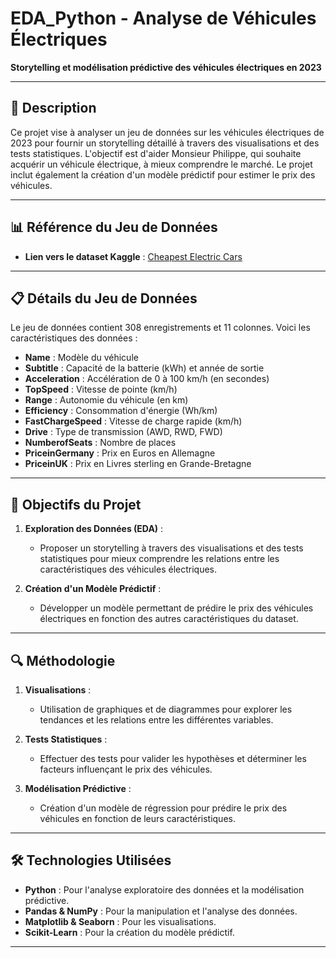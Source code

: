 # EDA_Python - Analyse de Véhicules Électriques

**Storytelling et modélisation prédictive des véhicules électriques en 2023**

---

## 🚗 **Description**

Ce projet vise à analyser un jeu de données sur les véhicules électriques de 2023 pour fournir un storytelling détaillé à travers des visualisations et des tests statistiques. L'objectif est d'aider Monsieur Philippe, qui souhaite acquérir un véhicule électrique, à mieux comprendre le marché. Le projet inclut également la création d'un modèle prédictif pour estimer le prix des véhicules.

---

## 📊 **Référence du Jeu de Données**

- **Lien vers le dataset Kaggle** : [Cheapest Electric Cars](https://www.kaggle.com/datasets/kkhandekar/cheapest-electric-cars)

---

## 📋 **Détails du Jeu de Données**

Le jeu de données contient 308 enregistrements et 11 colonnes. Voici les caractéristiques des données :

- **Name** : Modèle du véhicule
- **Subtitle** : Capacité de la batterie (kWh) et année de sortie
- **Acceleration** : Accélération de 0 à 100 km/h (en secondes)
- **TopSpeed** : Vitesse de pointe (km/h)
- **Range** : Autonomie du véhicule (en km)
- **Efficiency** : Consommation d'énergie (Wh/km)
- **FastChargeSpeed** : Vitesse de charge rapide (km/h)
- **Drive** : Type de transmission (AWD, RWD, FWD)
- **NumberofSeats** : Nombre de places
- **PriceinGermany** : Prix en Euros en Allemagne
- **PriceinUK** : Prix en Livres sterling en Grande-Bretagne

---

## 🎯 **Objectifs du Projet**

1. **Exploration des Données (EDA)** :
   - Proposer un storytelling à travers des visualisations et des tests statistiques pour mieux comprendre les relations entre les caractéristiques des véhicules électriques.

2. **Création d'un Modèle Prédictif** :
   - Développer un modèle permettant de prédire le prix des véhicules électriques en fonction des autres caractéristiques du dataset.

---

## 🔍 **Méthodologie**

1. **Visualisations** :
   - Utilisation de graphiques et de diagrammes pour explorer les tendances et les relations entre les différentes variables.

2. **Tests Statistiques** :
   - Effectuer des tests pour valider les hypothèses et déterminer les facteurs influençant le prix des véhicules.

3. **Modélisation Prédictive** :
   - Création d'un modèle de régression pour prédire le prix des véhicules en fonction de leurs caractéristiques.

---

## 🛠️ **Technologies Utilisées**

- **Python** : Pour l'analyse exploratoire des données et la modélisation prédictive.
- **Pandas & NumPy** : Pour la manipulation et l'analyse des données.
- **Matplotlib & Seaborn** : Pour les visualisations.
- **Scikit-Learn** : Pour la création du modèle prédictif.

---
